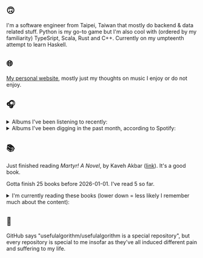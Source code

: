 ## 🙃

I'm a software engineer from Taipei, Taiwan that mostly do backend & data related stuff. Python is my go-to game but I'm also cool with (ordered by my familiarity) TypeSript, Scala, Rust and C++. Currently on my umpteenth attempt to learn Haskell.

## 🌐

[My personal website](https://usefulalgorithm.github.io/), mostly just my thoughts on music I enjoy or do not enjoy.

## 🎧

<details>
<summary>Albums I've been listening to recently:</summary>

- _Peasant_, by Richard Dawson
- _Henki_, by Richard Dawson, Circle
- _Dreaming the Strife for Love_, by Bedsore
- _Muuntautuja_, by Oranssi Pazuzu
- _Perfekt Person_, by thanks god
- _Malcolm's Law_, by Waldo's Gift
- _Ephemera_, by Fergus Jones, Perko
- _HEAL_, by Pavel Milyakov, Lucas Dupuy
- _Gentle Confrontation_, by Loraine James
- _A Grisaille Wedding_, by Rainy Miller, Space Afrika
- _The Thief Next to Jesus_, by Ka
- _You Never End_, by Moin
- _A Shaw Deal_, by Geologist, D.S.
- _With Love from a Padded Room_, by Crippling Alcoholism
- _Ordinary Corrupt Human Love_, by Deafheaven
- _God's Country_, by Chat Pile
- _Umbilical_, by Thou
- _CODE NOIR_, by Quinton Barnes

</details>

<details>
<summary>Albums I've been digging in the past month, according to Spotify:</summary>

- _卵_, by betcover!!
- _Only Good Dreams for Me_, by Zaumne
- _Skinned_, by ML Buch
- _Endlessness_, by Nala Sinephro
- _Trellis_, by Lifted
- _If I don't make it, I love u_, by Still House Plants
- _馬_, by betcover!!
- _浪費愛情_, by 小安
- _Intrinsic Rhythm_, by Perila
- _forge_, by KMRU
- _城堡_, by Jolin Tsai
- _Skylla_, by Ruth Goller
- _Muuntautuja_, by Oranssi Pazuzu
- _Strange Meridians_, by upsammy
- _How to Rescue Things_, by Bill Orcutt
- _Larderello_, by Dos Monos
- _11100011_, by Asian Glow
- _You Only Die 1nce_, by Freddie Gibbs
- _Energy! Come On!_, by Energy
- _Area Silenzio_, by eat-girls

</details>

## 📚

Just finished reading _Martyr! A Novel_, by Kaveh Akbar ([link](https://hardcover.app/books/martyr-a-novel)). It's a good book.

Gotta finish 25 books before 2026-01-01. I've read 5 so far.

<details>
<summary>I'm currently reading these books (lower down = less likely I remember much about the content):</summary>

- _The Absence of Myth: Writings on Surrealism_, by Georges Bataille, Michael   Richardson ([link](https://hardcover.app/books/the-absence-of-myth-writings-on-surrealism))
- _Genesis and Trace: Derrida Reading Husserl and Heidegger_, by Paola Marrati, Simon Sparks ([link](https://hardcover.app/books/genesis-and-trace))
- _Philosophical Chemistry: Genealogy of a Scientific Field_, by Manuel DeLanda ([link](https://hardcover.app/books/philosophical-chemistry))
- _Political Categories: Thinking Beyond Concepts_, by Michael Marder ([link](https://hardcover.app/books/political-categories))
- _Regeneration_, by Pat Barker ([link](https://hardcover.app/books/regeneration-1991))
- _K-punk_, by Mark Fisher ([link](https://hardcover.app/books/k-punk-2018))
- _A Biography of Ordinary Man: On Authorities and Minorities_, by François Laruelle, Jessie Hock, and friends ([link](https://hardcover.app/books/a-biography-of-ordinary-man))
- _A Short History of Decay_, by Emil M. Cioran, Richard Howard ([link](https://hardcover.app/books/a-short-history-of-decay))
- _Anti-Oedipus_, by Gilles Deleuze, Félix Guattari, and friends ([link](https://hardcover.app/books/anti-oedipus))
- _A Thousand Plateaus_, by Gilles Deleuze ([link](https://hardcover.app/books/a-thousand-plateaus))

</details>

## 💬

GitHub says "usefulalgorithm/usefulalgorithm is a special repository", but every repository is special to me insofar as they've all induced different pain and suffering to my life.